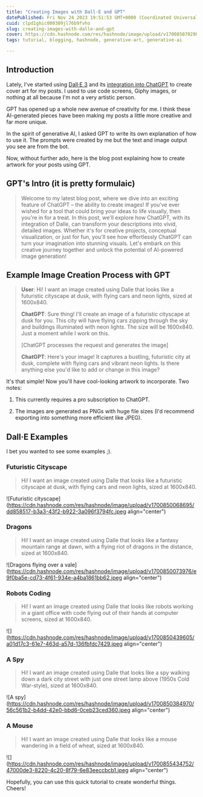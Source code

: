```yaml
---
title: "Creating Images with Dall·E and GPT"
datePublished: Fri Nov 24 2023 19:51:53 GMT+0000 (Coordinated Universal Time)
cuid: clpd1ghic000309jl76b9fvho
slug: creating-images-with-dalle-and-gpt
cover: https://cdn.hashnode.com/res/hashnode/image/upload/v1700850702985/d17cb03a-8617-4db2-990a-0b07417be6d9.jpeg
tags: tutorial, blogging, hashnode, generative-art, generative-ai

---
```


## Introduction

Lately, I've started using [Dall·E 3](https://openai.com/dall-e-3) and its [integration into ChatGPT](https://openai.com/blog/dall-e-3-is-now-available-in-chatgpt-plus-and-enterprise) to create cover art for my posts. I used to use code screens, Giphy images, or nothing at all because I'm not a very artistic person.

GPT has opened up a whole new avenue of creativity for me. I think these AI-generated pieces have been making my posts a little more creative and far more unique.

In the spirit of generative AI, I asked GPT to write its own explanation of how to use it. The prompts were created by me but the text and image output you see are from the bot.

Now, without further ado, here is the blog post explaining how to create artwork for your posts using GPT.

## GPT's Intro (it is pretty formulaic)

> Welcome to my latest blog post, where we dive into an exciting feature of ChatGPT – the ability to create images! If you've ever wished for a tool that could bring your ideas to life visually, then you're in for a treat. In this post, we'll explore how ChatGPT, with its integration of Dalle, can transform your descriptions into vivid, detailed images. Whether it's for creative projects, conceptual visualization, or just for fun, you'll see how effortlessly ChatGPT can turn your imagination into stunning visuals. Let's embark on this creative journey together and unlock the potential of AI-powered image generation!

## Example Image Creation Process with GPT

> **User**: Hi! I want an image created using Dalle that looks like a futuristic cityscape at dusk, with flying cars and neon lights, sized at 1600x840.
> 
> **ChatGPT**: Sure thing! I'll create an image of a futuristic cityscape at dusk for you. This city will have flying cars zipping through the sky and buildings illuminated with neon lights. The size will be 1600x840. Just a moment while I work on this.
> 
> \[ChatGPT processes the request and generates the image\]
> 
> **ChatGPT**: Here's your image! It captures a bustling, futuristic city at dusk, complete with flying cars and vibrant neon lights. Is there anything else you'd like to add or change in this image?

It's that simple! Now you'll have cool-looking artwork to incorporate. Two notes:

1. This currently requires a pro subscription to ChatGPT.
    
2. The images are generated as PNGs with huge file sizes (I'd recommend exporting into something more efficient like JPEG).
    

## Dall·E Examples

I bet you wanted to see some examples ;).

### Futuristic Cityscape

> Hi! I want an image created using Dalle that looks like a futuristic cityscape at dusk, with flying cars and neon lights, sized at 1600x840.

![Futuristic cityscape](https://cdn.hashnode.com/res/hashnode/image/upload/v1700850068695/dd858517-b3a3-43f2-b922-3a096f3794fc.jpeg align="center")

### Dragons

> Hi! I want an image created using Dalle that looks like a fantasy mountain range at dawn, with a flying riot of dragons in the distance, sized at 1600x840.

![Dragons flying over a vale](https://cdn.hashnode.com/res/hashnode/image/upload/v1700850073976/e9f0ba5e-cd73-4f61-934e-a4ba1861bb62.jpeg align="center")

### Robots Coding

> Hi! I want an image created using Dalle that looks like robots working in a giant office with code flying out of their hands at computer screens, sized at 1600x840.

![](https://cdn.hashnode.com/res/hashnode/image/upload/v1700850439605/a01d17c3-61e7-463d-a57d-136fbfdc7429.jpeg align="center")

### A Spy

> Hi! I want an image created using Dalle that looks like a spy walking down a dark city street with just one street lamp above (1950s Cold War-style), sized at 1600x840.

![A spy](https://cdn.hashnode.com/res/hashnode/image/upload/v1700850384970/56c561b2-b4dd-42e0-bbd6-0ceb23ced360.jpeg align="center")

### A Mouse

> Hi! I want an image created using Dalle that looks like a mouse wandering in a field of wheat, sized at 1600x840.

![](https://cdn.hashnode.com/res/hashnode/image/upload/v1700855434752/47000de3-8220-4c20-8f79-6e83eeccbcb1.jpeg align="center")

Hopefully, you can use this quick tutorial to create wonderful things. Cheers!
